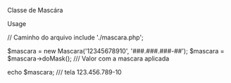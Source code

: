 Classe de Mascára

Usage

// Caminho do arquivo
include './mascara.php';

$mascara = new Mascara('12345678910', '###.###.###-##');
$mascara = $mascara->doMask(); /// Valor com a mascara aplicada

echo $mascara; 
/// tela 123.456.789-10
